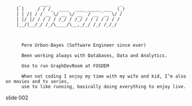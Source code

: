          _       ____                          _
        | |     / / /_  ____  ____ _____ ___  (_)
        | | /| / / __ \/ __ \/ __ `/ __ `__ \/ /
        | |/ |/ / / / / /_/ / /_/ / / / / / / /
        |__/|__/_/ /_/\____/\__,_/_/ /_/ /_/_/



          Pere Urbon-Bayes (Software Engineer since ever)

          Been working always with Databases, Data and Analytics.

          Use to run GraphDevRoom at FOSDEM

          When not coding I enjoy my time with my wife and kid, I’m also on movies and tv series,
          use to like running, basically doing everything to enjoy live.

















































































slide 002
